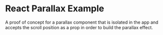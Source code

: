 # React Parallax Example

A proof of concept for a parallax component that is isolated in the app and accepts the scroll position as a prop in order to build the parallax effect.
